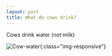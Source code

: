 ```yaml
---
layout: post
title: What do cows drink?
---
```


Cows drink water (not milk)

![Cow-water](https://ofa.on.ca/wp-content/uploads/2021/12/cow-drinking.png){:class="img-responsive"}

